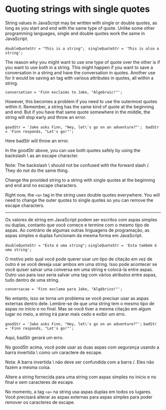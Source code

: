 # Quoting strings with single quotes

String values in JavaScript may be written with single or double quotes, as long as you start and end with the same type of quote. Unlike some other programming languages, single and double quotes work the same in JavaScript.

`doubleQuoteStr = "This is a string"; `
`singleQuoteStr = 'This is also a string';`

The reason why you might want to use one type of quote over the other is if you want to use both in a string. This might happen if you want to save a conversation in a string and have the conversation in quotes. Another use for it would be saving an <a> tag with various attributes in quotes, all within a string.

`conversation = 'Finn exclaims to Jake, "Algebraic!"';`

However, this becomes a problem if you need to use the outermost quotes within it. Remember, a string has the same kind of quote at the beginning and end. But if you have that same quote somewhere in the middle, the string will stop early and throw an error.

`goodStr = 'Jake asks Finn, "Hey, let\'s go on an adventure?"'; `
`badStr = 'Finn responds, "Let's go!"';`

Here badStr will throw an error.

In the goodStr above, you can use both quotes safely by using the backslash \ as an escape character.

Note: The backslash \ should not be confused with the forward slash /. They do not do the same thing.

Change the provided string to a string with single quotes at the beginning and end and no escape characters.

Right now, the `<a>` tag in the string uses double quotes everywhere. You will need to change the outer quotes to single quotes so you can remove the escape characters.

---

Os valores de string em JavaScript podem ser escritos com aspas simples ou duplas, contanto que você comece e termine com o mesmo tipo de aspas. Ao contrário de algumas outras linguagens de programação, as aspas simples e duplas funcionam da mesma forma em JavaScript.

`doubleQuoteStr = "Esta é uma string";`
`singleQuoteStr = 'Esta também é uma string';`

O motivo pelo qual você pode querer usar um tipo de citação em vez de outro é se você deseja usar ambos em uma string. Isso pode acontecer se você quiser salvar uma conversa em uma string e colocá-la entre aspas. Outro uso para isso seria salvar uma tag <a> com vários atributos entre aspas, tudo dentro de uma string.

`conversacao = 'Finn exclama para Jake, "Algébrico!"';`

No entanto, isso se torna um problema se você precisar usar as aspas externas dentro dele. Lembre-se de que uma string tem o mesmo tipo de aspas no início e no final. Mas se você tiver a mesma citação em algum lugar no meio, a string irá parar mais cedo e exibir um erro.

`goodStr = 'Jake asks Finn, "Hey, let\'s go on an adventure?"';`
`badStr = 'Finn responds, "Let's go!"';`

Aqui, badStr gerará um erro.

No goodStr acima, você pode usar as duas aspas com segurança usando a barra invertida \ como um caractere de escape.

Nota: A barra invertida \ não deve ser confundida com a barra /. Eles não fazem a mesma coisa.

Altere a string fornecida para uma string com aspas simples no início e no final e sem caracteres de escape.

No momento, a tag `<a>` na string usa aspas duplas em todos os lugares. Você precisará alterar as aspas externas para aspas simples para poder remover os caracteres de escape.
